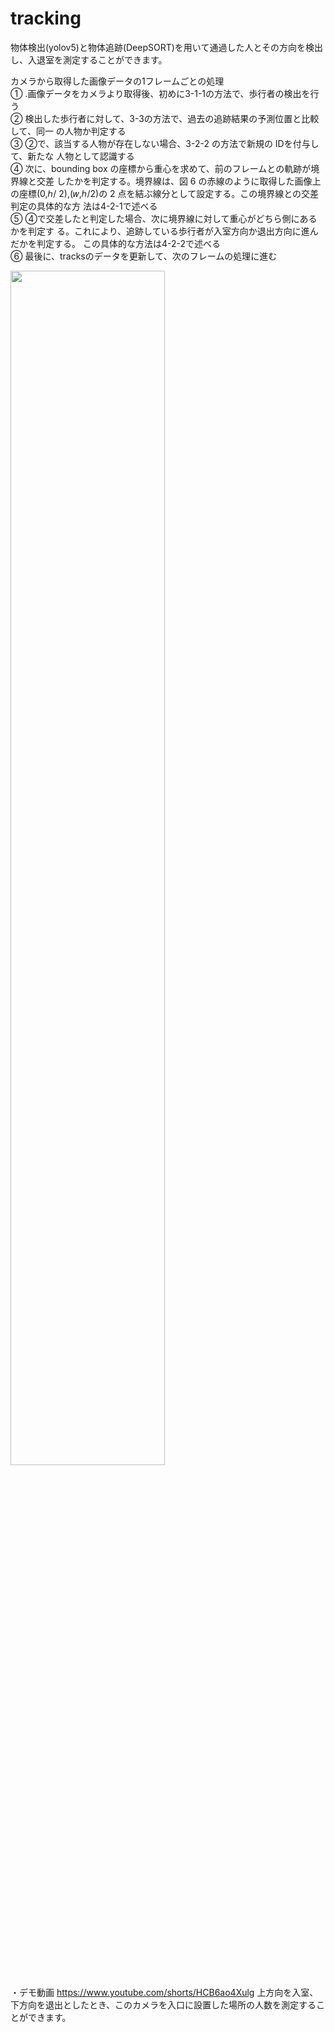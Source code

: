 # tracking
物体検出(yolov5)と物体追跡(DeepSORT)を用いて通過した人とその方向を検出し、入退室を測定することができます。

カメラから取得した画像データの1フレームごとの処理<br>
① .画像データをカメラより取得後、初めに3-1-1の方法で、歩行者の検出を行う <br>
② 検出した歩行者に対して、3-3の方法で、過去の追跡結果の予測位置と比較して、同一
の人物か判定する<br>
③ ②で、該当する人物が存在しない場合、3-2-2 の方法で新規の IDを付与して、新たな
人物として認識する<br> 
④ 次に、bounding box の座標から重心を求めて、前のフレームとの軌跡が境界線と交差
したかを判定する。境界線は、図 6 の赤線のように取得した画像上の座標(0,ℎ/
 2),(𝑤,ℎ/2)の 2 点を結ぶ線分として設定する。この境界線との交差判定の具体的な方
法は4-2-1で述べる<br>
⑤ ④で交差したと判定した場合、次に境界線に対して重心がどちら側にあるかを判定す
る。これにより、追跡している歩行者が入室方向か退出方向に進んだかを判定する。
この具体的な方法は4-2-2で述べる<br>
⑥ 最後に、tracksのデータを更新して、次のフレームの処理に進む<br>

<img src="https://github.com/RyuseiShihara/tracking/assets/69947656/1e04af8b-dfaa-4b9b-80e0-edd97484f12f" width="70%">


・デモ動画
https://www.youtube.com/shorts/HCB6ao4Xulg
上方向を入室、下方向を退出としたとき、このカメラを入口に設置した場所の人数を測定することができます。
